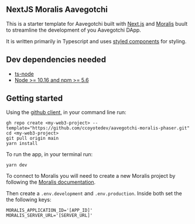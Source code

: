 ## NextJS Moralis Aavegotchi

This is a starter template for Aavegotchi built with [Next.js](https://nextjs.org/learn) and [Moralis](https://docs.moralis.io/) buult to streamline the development of you Aavegotchi DApp.

It is written primarily in Typescript and uses [styled components](https://styled-components.com/) for styling.

## Dev dependencies needed

* [ts-node](https://github.com/TypeStrong/ts-node)
* [Node >= 10.16 and npm >= 5.6](https://nodejs.org/en/)

## Getting started

Using the [github client](https://cli.github.com/), in your command line run:
```
gh repo create <my-web3-project> --template="https://github.com/ccoyotedev/aavegotchi-moralis-phaser.git"
cd <my-web3-project>
git pull origin main
yarn install
```

To run the app, in your terminal run:
```
yarn dev
```

To connect to Moralis you will need to create a new Moralis project by following the [Moralis documentation]("https://docs.moralis.io/getting-started/quick-start").

Then create a `.env.development` and `.env.production`. Inside both set the the following keys:

```
MORALIS_APPLICATION_ID='[APP_ID]'
MORALIS_SERVER_URL='[SERVER_URL]'
```

